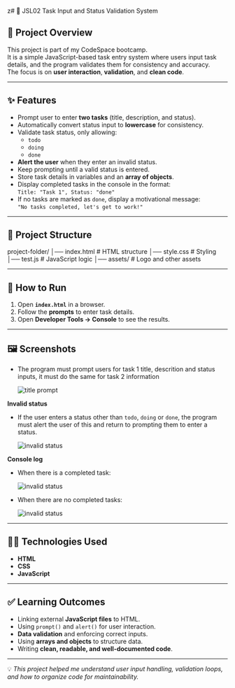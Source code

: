 z# 📌 JSL02 Task Input and Status Validation System

## 📖 Project Overview
This project is part of my CodeSpace bootcamp.  
It is a simple JavaScript-based task entry system where users input task details, and the program validates them for consistency and accuracy.  
The focus is on **user interaction**, **validation**, and **clean code**.

---

## ✨ Features
- Prompt user to enter **two tasks** (title, description, and status).
- Automatically convert status input to **lowercase** for consistency.
- Validate task status, only allowing:
  - `todo`
  - `doing`
  - `done`
- **Alert the user** when they enter an invalid status.
- Keep prompting until a valid status is entered.
- Store task details in variables and an **array of objects**.
- Display completed tasks in the console in the format:  
  `Title: "Task 1", Status: "done"`
- If no tasks are marked as `done`, display a motivational message:  
  `"No tasks completed, let's get to work!"`

---

## 📂 Project Structure
project-folder/
│── index.html # HTML structure
│── style.css # Styling
│── test.js # JavaScript logic
│── assets/ # Logo and other assets


---

## 🚀 How to Run
1. Open **`index.html`** in a browser.
2. Follow the **prompts** to enter task details.
3. Open **Developer Tools → Console** to see the results.

---

## 🖼️ Screenshots

- The program must prompt users for task 1 title, descrition and status inputs, it must do the same for task 2 information

  ![title prompt](./explainer-images/title%20prompt.png)

**Invalid status**

- If the user enters a status other than `todo`, `doing` or `done`, the program must alert the user of this and return to prompting them to enter a status.

  ![invalid status](./explainer-images/invalid%20status.png)

**Console log**

- When there is a completed task:

  ![invalid status](./explainer-images/completed%20task%20log.png)

- When there are no completed tasks:

  ![invalid status](./explainer-images/no%20completed%20tasks%20log.png)

---

## 👩‍💻 Technologies Used
- **HTML**
- **CSS**
- **JavaScript**

---

## ✅ Learning Outcomes
- Linking external **JavaScript files** to HTML.
- Using `prompt()` and `alert()` for user interaction.
- **Data validation** and enforcing correct inputs.
- Using **arrays and objects** to structure data.
- Writing **clean, readable, and well-documented code**.

---

💡 *This project helped me understand user input handling, validation loops, and how to organize code for maintainability.*


